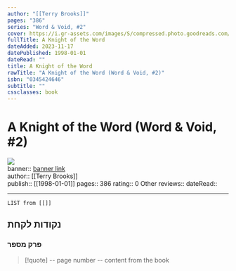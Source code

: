 ```yaml
---
author: "[[Terry Brooks]]"
pages: "386"
series: "Word & Void, #2"
cover: https://i.gr-assets.com/images/S/compressed.photo.goodreads.com/books/1403811542l/420496.jpg
fullTitle: A Knight of the Word
dateAdded: 2023-11-17
datePublished: 1998-01-01
dateRead: ""
title: A Knight of the Word
rawTitle: "A Knight of the Word (Word & Void, #2)"
isbn: "0345424646"
subtitle: ""
cssclasses: book
---
```

# A Knight of the Word (Word &amp; Void, #2)

![](https:&#x2F;&#x2F;i.gr-assets.com&#x2F;images&#x2F;S&#x2F;compressed.photo.goodreads.com&#x2F;books&#x2F;1403811542l&#x2F;420496.jpg)  
banner:: [banner link](https:&#x2F;&#x2F;i.gr-assets.com&#x2F;images&#x2F;S&#x2F;compressed.photo.goodreads.com&#x2F;books&#x2F;1403811542l&#x2F;420496.jpg)  
author:: [[Terry Brooks]]  
publish:: [[1998-01-01]]
pages:: 386
rating:: 0 
Other reviews:: 
dateRead:: 

<hr  style="clear:both"/>



```dataview
LIST from [[]]
```

## נקודות לקחת 

### פרק מספר
> [!quote] -- page number -- 
>  content from the book




```